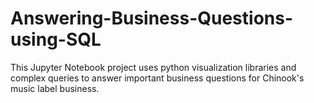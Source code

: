 # Answering-Business-Questions-using-SQL
This Jupyter Notebook project uses python visualization libraries and complex queries to answer important business questions for Chinook's music label business. 
